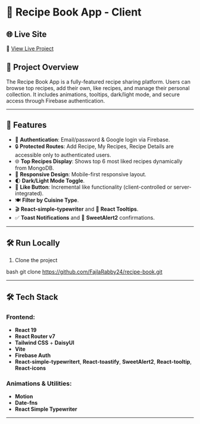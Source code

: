# 🍲 Recipe Book App - Client

## 🌐 Live Site

🔗 [View Live Project](https://recipe-book-app-45653.web.app)

## 📌 Project Overview

The Recipe Book App is a fully-featured recipe sharing platform. Users can browse top recipes, add their own, like recipes, and manage their personal collection. It includes animations, tooltips, dark/light mode, and secure access through Firebase authentication.

---

## 🚀 Features

- 🔐 **Authentication**: Email/password & Google login via Firebase.
- 🔒 **Protected Routes**: Add Recipe, My Recipes, Recipe Details are accessible only to authenticated users.
- 🌐 **Top Recipes Display**: Shows top 6 most liked recipes dynamically from MongoDB.
- 📱 **Responsive Design**: Mobile-first responsive layout.
- 🌓 **Dark/Light Mode Toggle**.
- 💾 **Like Button**: Incremental like functionality (client-controlled or server-integrated).
- 🍽️ **Filter by Cuisine Type**.
- 🎬 **React-simple-typewriter** and 🎯 **React Tooltips**.
- ✅ **Toast Notifications** and 🎉 **SweetAlert2** confirmations.

---

## 🛠️ Run Locally

1. Clone the project

bash
git clone https://github.com/FajlaRabby24/recipe-book.git

---

## 🛠️ Tech Stack

### Frontend:

- **React 19**
- **React Router v7**
- **Tailwind CSS** + **DaisyUI**
- **Vite**
- **Firebase Auth**
- **React-simple-typewritert**, **React-toastify**, **SweetAlert2**, **React-tooltip**, **React-icons**

### Animations & Utilities:

- **Motion**
- **Date-fns**
- **React Simple Typewriter**

---
